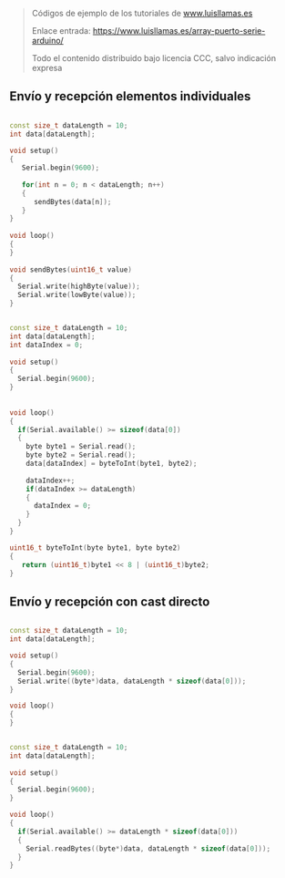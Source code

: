 > Códigos de ejemplo de los tutoriales de www.luisllamas.es
>
> Enlace entrada: https://www.luisllamas.es/array-puerto-serie-arduino/
>
> Todo el contenido distribuido bajo licencia CCC, salvo indicación expresa


## Envío y recepción elementos individuales
```cpp
const size_t dataLength = 10;
int data[dataLength];
 
void setup()
{
   Serial.begin(9600);
  
   for(int n = 0; n < dataLength; n++)
   {
      sendBytes(data[n]);
   }
} 
 
void loop() 
{ 
}
 
void sendBytes(uint16_t value)
{
  Serial.write(highByte(value));
  Serial.write(lowByte(value));
}
```

```cpp
const size_t dataLength = 10;
int data[dataLength];
int dataIndex = 0;
 
void setup()
{
  Serial.begin(9600);
} 
 
 
void loop()
{   
  if(Serial.available() >= sizeof(data[0])
  {
    byte byte1 = Serial.read();
    byte byte2 = Serial.read();
    data[dataIndex] = byteToInt(byte1, byte2);
 
    dataIndex++;
    if(dataIndex >= dataLength)
    {
      dataIndex = 0;
    }
  } 
} 

uint16_t byteToInt(byte byte1, byte byte2)
{
   return (uint16_t)byte1 << 8 | (uint16_t)byte2;
}
```



## Envío y recepción con cast directo
```cpp
const size_t dataLength = 10;
int data[dataLength];

void setup()
{
  Serial.begin(9600);
  Serial.write((byte*)data, dataLength * sizeof(data[0]));
} 

void loop()
{
}
```

```cpp
const size_t dataLength = 10;
int data[dataLength];
 
void setup()
{
  Serial.begin(9600);
} 

void loop()
{   
  if(Serial.available() >= dataLength * sizeof(data[0]))
  {
    Serial.readBytes((byte*)data, dataLength * sizeof(data[0]));
  } 
}
```


